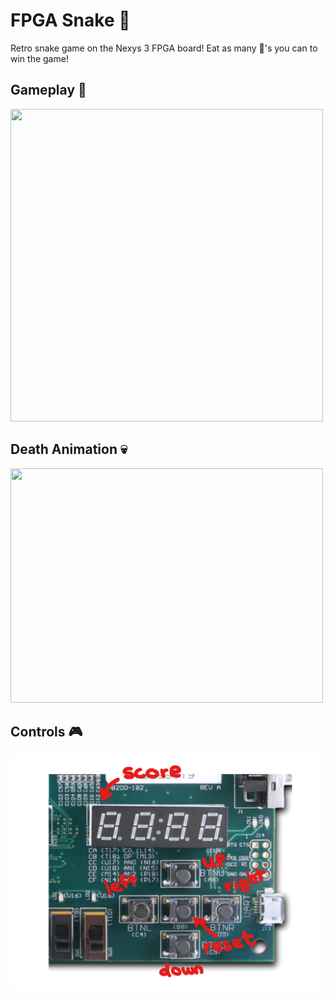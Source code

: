 # FPGA Snake :snake:

Retro snake game on the Nexys 3 FPGA board! Eat as many :apple:'s you can to win the game!

## Gameplay :space_invader:

<img src="/snake-gameplay.gif" width="500" height="500">

## Death Animation :skull:

<img src="/snake-death.gif" width="500" height="375">

## Controls :video_game:

<img src="/snake-controls.png" width="500" height="375">
